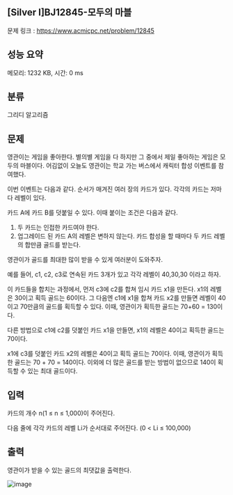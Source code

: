 ## [Silver Ⅰ]BJ12845-모두의 마블
문제 링크 : https://www.acmicpc.net/problem/12845

## 성능 요약
메모리: 1232 KB, 시간: 0 ms

## 분류
그리디 알고리즘

## 문제
영관이는 게임을 좋아한다. 별의별 게임을 다 하지만 그 중에서 제일 좋아하는 게임은 모두의 마블이다. 어김없이 오늘도 영관이는 학교 가는 버스에서 캐릭터 합성 이벤트를 참여했다.

이번 이벤트는 다음과 같다. 순서가 매겨진 여러 장의 카드가 있다. 각각의 카드는 저마다 레벨이 있다.

카드 A에 카드 B를 덧붙일 수 있다. 이때 붙이는 조건은 다음과 같다.

1. 두 카드는 인접한 카드여야 한다.
2. 업그레이드 된 카드 A의 레벨은 변하지 않는다.
카드 합성을 할 때마다 두 카드 레벨의 합만큼 골드를 받는다.

영관이가 골드를 최대한 많이 받을 수 있게 여러분이 도와주자.

예를 들어, c1, c2, c3로 연속된 카드 3개가 있고 각각 레벨이 40,30,30 이라고 하자.

이 카드들을 합치는 과정에서, 먼저 c3에 c2를 합쳐 임시 카드 x1을 만든다. x1의 레벨은 30이고 획득 골드는 60이다. 그 다음엔 c1에 x1을 합쳐 카드 x2를 만들면 레벨이 40이고 70만큼의 골드를 획득할 수 있다. 이때, 영관이가 획득한 골드는 70+60 = 130이다.

다른 방법으로 c1에 c2를 덧붙인 카드 x1을 만들면, x1의 레벨은 40이고 획득한 골드는 70이다.

x1에 c3를 덧붙인 카드 x2의 레벨은 40이고 획득 골드는 70이다. 이때, 영관이가 획득한 골드는 70 + 70 = 140이다. 이외에 더 많은 골드를 받는 방법이 없으므로 140이 획득할 수 있는 최대 골드이다.

## 입력
카드의 개수 n(1 ≤ n ≤ 1,000)이 주어진다.

다음 줄에 각각 카드의 레벨 Li가 순서대로 주어진다. (0 < Li ≤ 100,000)

## 출력
영관이가 받을 수 있는 골드의 최댓값을 출력한다.

![image](https://github.com/mooomiin/Moo_Mas/assets/28658500/7e40c845-f975-4574-8c69-1ffc65aa55dd)

